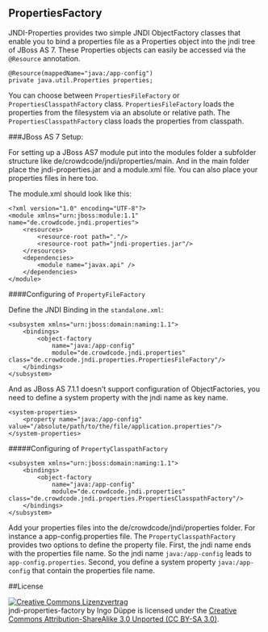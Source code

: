 ## PropertiesFactory 
           
JNDI-Properties provides two simple JNDI ObjectFactory classes that enable you to bind a properties file as a Properties object into the jndi tree of JBoss AS 7.
These Properties objects can easily be accessed via the `@Resource` annotation.

    @Resource(mappedName="java:/app-config") 
    private java.util.Properties properties;

You can choose between `PropertiesFileFactory` or `PropertiesClasspathFactory` class. 
`PropertiesFileFactory` loads the properties from the filesystem via an absolute or relative path. The `PropertiesClasspathFactory` class loads the properties from classpath.     


###JBoss AS 7 Setup:
                                                    
For setting up a JBoss AS7 module put into the modules folder a subfolder structure like de/crowdcode/jndi/properties/main. And in the main folder place the jndi-properties.jar and a module.xml file. You can also place your properties files in here too. 

The module.xml should look like this:

    <?xml version="1.0" encoding="UTF-8"?>
    <module xmlns="urn:jboss:module:1.1" name="de.crowdcode.jndi.properties">
	    <resources>
		    <resource-root path="."/>
		    <resource-root path="jndi-properties.jar"/>
	    </resources>  
	    <dependencies>
	  	    <module name="javax.api" />
        </dependencies>
    </module>

####Configuring of `PropertyFileFactory`

Define the JNDI Binding in the `standalone.xml`:

    <subsystem xmlns="urn:jboss:domain:naming:1.1">
        <bindings>
            <object-factory 
                name="java:/app-config" 
                module="de.crowdcode.jndi.properties" class="de.crowdcode.jndi.properties.PropertiesFileFactory"/>
        </bindings>
    </subsystem>                                                                                                                                              

And as JBoss AS 7.1.1 doesn't support configuration of ObjectFactories, you need to define a system property with the jndi name as key name.

    <system-properties>
        <property name="java:/app-config" value="/absolute/path/to/the/file/application.properties"/>
    </system-properties>

#####Configuring of `PropertyClasspathFactory`

    <subsystem xmlns="urn:jboss:domain:naming:1.1">
        <bindings>
            <object-factory 
                name="java:/app-config" 
                module="de.crowdcode.jndi.properties" class="de.crowdcode.jndi.properties.PropertiesClasspathFactory"/>
        </bindings>
    </subsystem>                                                                                                                                              
	
Add your properties files into the de/crowdcode/jndi/properties folder. For instance a app-config.properties file. The `PropertyClasspathFactory` provides two options to define the property file. First, the jndi name ends with the properties file name. So the jndi name `java:/app-config` leads to `app-config.properties`. Second, you define a system property `java:/app-config` that contain the properties file name.  

##License

<a rel="license" href="http://creativecommons.org/licenses/by-sa/3.0/">
	<img alt="Creative Commons Lizenzvertrag" style="border-width:0" src="http://i.creativecommons.org/l/by-sa/3.0/88x31.png" />
</a>
<br />   

<subsystem xmlns="urn:jboss:domain:naming:1.1">
    <bindings>
        <object-factory name="java:/property-config" module="de.crowdcode.jndi.properties" class="de.crowdcode.jndi.properties.PropertiesFactory"/>
    </bindings>
</subsystem>

<span xmlns:dct="http://purl.org/dc/terms/" href="http://purl.org/dc/dcmitype/Text" property="dct:title" rel="dct:type">
	jndi-properties-factory
</span> 
by 
<span xmlns:cc="http://creativecommons.org/ns#" property="cc:attributionName">Ingo Düppe</span> 
is licensed under the 
<a rel="license" href="http://creativecommons.org/licenses/by-sa/3.0/">Creative Commons Attribution-ShareAlike 3.0 Unported (CC BY-SA 3.0)</a>.